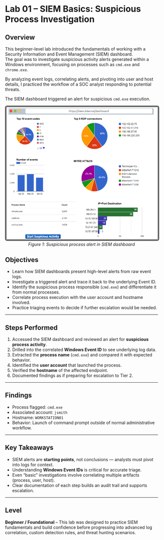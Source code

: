 # Lab 01 – SIEM Basics: Suspicious Process Investigation

## Overview
This beginner-level lab introduced the fundamentals of working with a Security Information and Event Management (SIEM) dashboard.  
The goal was to investigate suspicious activity alerts generated within a Windows environment, focusing on processes such as `cmd.exe` and `chrome.exe`.  

By analyzing event logs, correlating alerts, and pivoting into user and host details, I practiced the workflow of a SOC analyst responding to potential threats.

The SIEM dashboard triggered an alert for suspicious `cmd.exe` execution.

<p align="center">
  <img src="images/lab01/lab01-siem-foundational-figure.01-alert.png" 
       alt="SIEM alert" 
       style="border: 2px solid #444; border-radius: 6px;" 
       width="600"><br>
  <em>Figure 1: Suspicious process alert in SIEM dashboard</em>
</p>

## Objectives
- Learn how SIEM dashboards present high-level alerts from raw event logs.
- Investigate a triggered alert and trace it back to the underlying Event ID.
- Identify the suspicious process responsible (`cmd.exe`) and differentiate it from normal processes.
- Correlate process execution with the user account and hostname involved.
- Practice triaging events to decide if further escalation would be needed.

---

## Steps Performed
1. Accessed the SIEM dashboard and reviewed an alert for **suspicious process activity**.
2. Drilled into the correlated **Windows Event ID** to see underlying log data.
3. Extracted the **process name** (`cmd.exe`) and compared it with expected behavior.
4. Identified the **user account** that launched the process.
5. Verified the **hostname** of the affected endpoint.
6. Documented findings as if preparing for escalation to Tier 2.

---

## Findings
- Process flagged: `cmd.exe`
- Associated account: `jsmith`
- Hostname: `WORKSTATION01`
- Behavior: Launch of command prompt outside of normal administrative workflow.

---

## Key Takeaways
- SIEM alerts are **starting points**, not conclusions — analysts must pivot into logs for context.  
- Understanding **Windows Event IDs** is critical for accurate triage.  
- Even “basic” investigations involve correlating multiple artifacts (process, user, host).  
- Clear documentation of each step builds an audit trail and supports escalation.  

---

## Level
**Beginner / Foundational** – This lab was designed to practice SIEM fundamentals and build confidence before progressing into advanced log correlation, custom detection rules, and threat hunting scenarios.
